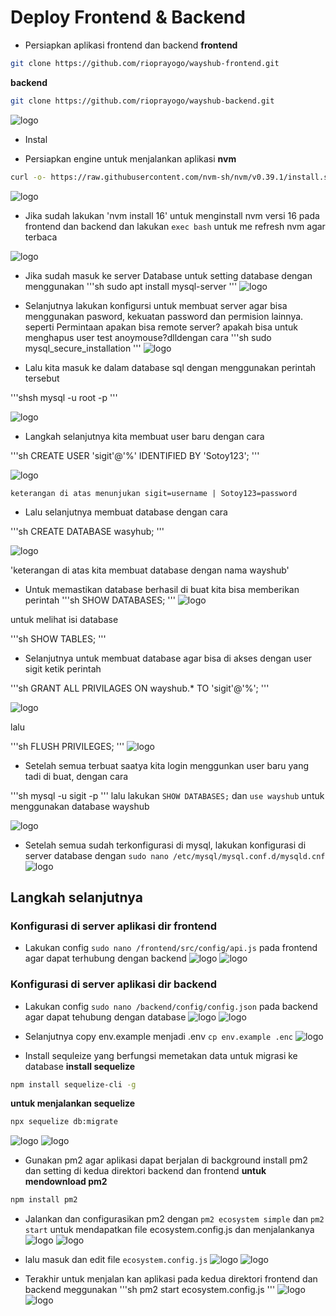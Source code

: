 
# Deploy Frontend & Backend

* Persiapkan aplikasi frontend dan backend
**frontend**
```sh
git clone https://github.com/rioprayogo/wayshub-frontend.git
```
**backend**
```sh
git clone https://github.com/rioprayogo/wayshub-backend.git
```
![logo](https://github.com/prayogosigit/DevOps-Engineer/blob/main/week-2/day-1/assets/a1.png)

* Instal

* Persiapkan engine untuk menjalankan aplikasi
**nvm**
```sh
curl -o- https://raw.githubusercontent.com/nvm-sh/nvm/v0.39.1/install.sh | bash
```
 ![logo](https://github.com/prayogosigit/DevOps-Engineer/blob/main/week-2/day-1/assets/a2.png)

 * Jika sudah lakukan 'nvm install 16' untuk menginstall nvm versi 16 pada frontend dan backend dan lakukan `exec bash` untuk me refresh nvm agar terbaca

![logo](https://github.com/prayogosigit/DevOps-Engineer/blob/main/week-2/day-1/assets/a3.png)
 
 * Jika sudah masuk ke server Database untuk setting database dengan menggunakan
'''sh
sudo apt install mysql-server
'''
![logo](https://github.com/prayogosigit/DevOps-Engineer/blob/main/week-2/day-1/assets/d1.png)

 * Selanjutnya lakukan konfigursi untuk membuat server agar bisa menggunakan pasword, kekuatan password dan permision lainnya. seperti Permintaan apakan bisa remote server? apakah bisa untuk menghapus user test anoymouse?dlldengan cara
'''sh
sudo mysql_secure_installation
'''
![logo](https://github.com/prayogosigit/DevOps-Engineer/blob/main/week-2/day-1/assets/d2.png)

 * Lalu kita masuk ke dalam database sql dengan menggunakan perintah tersebut

'''shsh
mysql -u root -p
'''

![logo](https://github.com/prayogosigit/DevOps-Engineer/blob/main/week-2/day-1/assets/d3.png)

* Langkah selanjutnya kita membuat user baru dengan cara 

'''sh
CREATE USER 'sigit'@'%' IDENTIFIED BY 'Sotoy123';
'''

![logo](https://github.com/prayogosigit/DevOps-Engineer/blob/main/week-2/day-1/assets/d4.png)

`keterangan di atas menunjukan sigit=username | Sotoy123=password`

 * Lalu selanjutnya membuat database dengan cara 

'''sh
CREATE DATABASE wasyhub;
'''

![logo](https://github.com/prayogosigit/DevOps-Engineer/blob/main/week-2/day-1/assets/d5.png)

'keterangan di atas kita membuat database dengan nama wayshub'

 * Untuk memastikan database berhasil di buat kita bisa memberikan perintah
'''sh
SHOW DATABASES;
'''
![logo](https://github.com/prayogosigit/DevOps-Engineer/blob/main/week-2/day-1/assets/d6.png)

untuk melihat isi database 

'''sh
SHOW TABLES;
'''

 * Selanjutnya untuk membuat database agar bisa di akses dengan user sigit ketik perintah

'''sh
GRANT ALL PRIVILAGES ON wayshub.* TO 'sigit'@'%';
'''

![logo](https://github.com/prayogosigit/DevOps-Engineer/blob/main/week-2/day-1/assets/d7.png)

lalu

'''sh
FLUSH PRIVILEGES;
'''
![logo](https://github.com/prayogosigit/DevOps-Engineer/blob/main/week-2/day-1/assets/d8.png)

 * Setelah semua terbuat saatya kita login menggunkan user baru yang tadi di buat, dengan cara 

'''sh
mysql -u sigit -p
'''
lalu lakukan `SHOW DATABASES;` dan `use wayshub` untuk menggunakan database wayshub

![logo](https://github.com/prayogosigit/DevOps-Engineer/blob/main/week-2/day-1/assets/d9.png)

 * Setelah semua sudah terkonfigurasi di mysql, lakukan konfigurasi di server database dengan
`sudo nano /etc/mysql/mysql.conf.d/mysqld.cnf`
![logo](https://github.com/prayogosigit/DevOps-Engineer/blob/main/week-2/day-1/assets/d10.png)

## Langkah selanjutnya
### Konfigurasi di server aplikasi dir frontend
 
 * Lakukan config `sudo nano /frontend/src/config/api.js` pada frontend agar dapat terhubung dengan backend
![logo](https://github.com/prayogosigit/DevOps-Engineer/blob/main/week-2/day-1/assets/a16.png)
![logo](https://github.com/prayogosigit/DevOps-Engineer/blob/main/week-2/day-1/assets/a17.png)

### Konfigurasi di server aplikasi dir backend

* Lakukan config `sudo nano /backend/config/config.json` pada backend agar dapat tehubung dengan database
![logo](https://github.com/prayogosigit/DevOps-Engineer/blob/main/week-2/day-1/assets/a12.png)
![logo](https://github.com/prayogosigit/DevOps-Engineer/blob/main/week-2/day-1/assets/a13.png)
* Selanjutnya copy env.example menjadi .env
`cp env.example .enc`
![logo](https://github.com/prayogosigit/DevOps-Engineer/blob/main/week-2/day-1/assets/a11.png)

* Install sequleize yang berfungsi memetakan data untuk migrasi ke database
**install sequelize**
```sh
npm install sequelize-cli -g
```
**untuk menjalankan sequelize**
```sh
npx sequelize db:migrate
```
![logo](https://github.com/prayogosigit/DevOps-Engineer/blob/main/week-2/day-1/assets/a14.png)
![logo](https://github.com/prayogosigit/DevOps-Engineer/blob/main/week-2/day-1/assets/a15.png)

* Gunakan pm2 agar aplikasi dapat berjalan di background install pm2 dan setting di kedua direktori backend dan frontend
**untuk mendownload pm2**
```sh
npm install pm2
```
* Jalankan dan configurasikan pm2 dengan `pm2 ecosystem simple` dan `pm2 start` untuk mendapatkan file ecosystem.config.js dan menjalankanya
![logo](https://github.com/prayogosigit/DevOps-Engineer/blob/main/week-2/day-1/assets/a18.png)
![logo](https://github.com/prayogosigit/DevOps-Engineer/blob/main/week-2/day-1/assets/a19.png)

* lalu masuk dan edit file `ecosystem.config.js`
![logo](https://github.com/prayogosigit/DevOps-Engineer/blob/main/week-2/day-1/assets/a20.png)
![logo](https://github.com/prayogosigit/DevOps-Engineer/blob/main/week-2/day-1/assets/a21.png)

* Terakhir untuk menjalan kan aplikasi pada kedua direktori frontend dan backend meggunakan
'''sh
pm2 start ecosystem.config.js
'''
![logo](https://github.com/prayogosigit/DevOps-Engineer/blob/main/week-2/day-1/assets/a24.png)
![logo](https://github.com/prayogosigit/DevOps-Engineer/blob/main/week-2/day-1/assets/a25.png)
